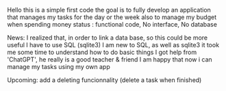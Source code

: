 Hello this is a simple first code the goal is to fully develop an application that manages my tasks for the day or the week also to manage my budget when spending money status : functional code, No interface, No database

News: I realized that, in order to link a data base, so this could be more useful I have to use SQL (sqlite3) I am new to SQL, as well as sqlite3 it took me some time to understand how to do basic things I got help from 'ChatGPT', he really is a good teacher & friend I am happy that now i can manage my tasks using my own app

Upcoming: add a deleting funcionnality (delete a task when finished)
